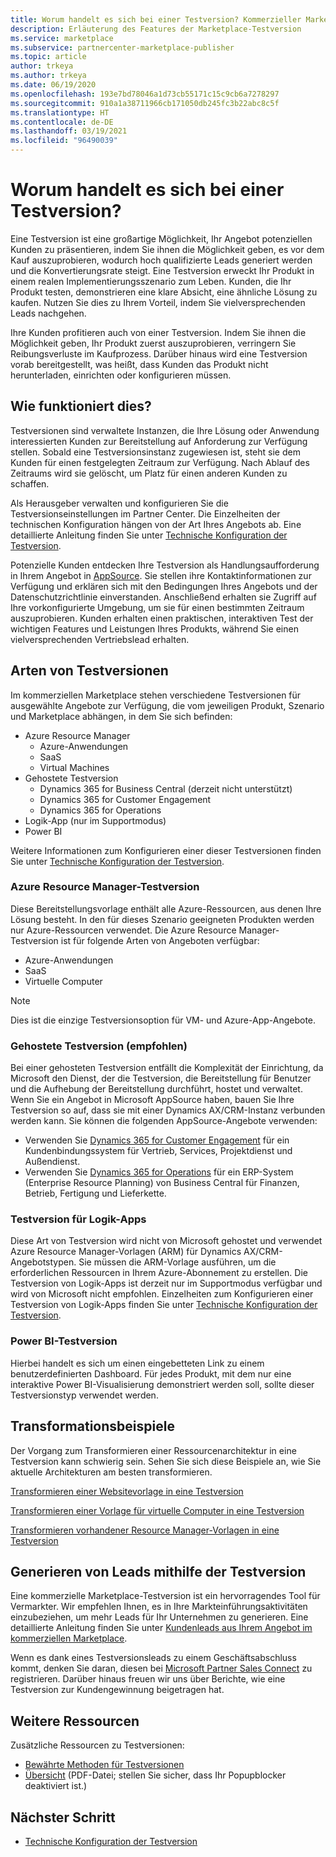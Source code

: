 ```yaml
---
title: Worum handelt es sich bei einer Testversion? Kommerzieller Marketplace von Microsoft
description: Erläuterung des Features der Marketplace-Testversion
ms.service: marketplace
ms.subservice: partnercenter-marketplace-publisher
ms.topic: article
author: trkeya
ms.author: trkeya
ms.date: 06/19/2020
ms.openlocfilehash: 193e7bd78046a1d73cb55171c15c9cb6a7278297
ms.sourcegitcommit: 910a1a38711966cb171050db245fc3b22abc8c5f
ms.translationtype: HT
ms.contentlocale: de-DE
ms.lasthandoff: 03/19/2021
ms.locfileid: "96490039"
---
```

# <a name="what-is-a-test-drive"></a>Worum handelt es sich bei einer Testversion?

Eine Testversion ist eine großartige Möglichkeit, Ihr Angebot potenziellen Kunden zu präsentieren, indem Sie ihnen die Möglichkeit geben, es vor dem Kauf auszuprobieren, wodurch hoch qualifizierte Leads generiert werden und die Konvertierungsrate steigt. Eine Testversion erweckt Ihr Produkt in einem realen Implementierungsszenario zum Leben. Kunden, die Ihr Produkt testen, demonstrieren eine klare Absicht, eine ähnliche Lösung zu kaufen. Nutzen Sie dies zu Ihrem Vorteil, indem Sie vielversprechenden Leads nachgehen.

Ihre Kunden profitieren auch von einer Testversion. Indem Sie ihnen die Möglichkeit geben, Ihr Produkt zuerst auszuprobieren, verringern Sie Reibungsverluste im Kaufprozess. Darüber hinaus wird eine Testversion vorab bereitgestellt, was heißt, dass Kunden das Produkt nicht herunterladen, einrichten oder konfigurieren müssen.

## <a name="how-does-it-work"></a>Wie funktioniert dies?

Testversionen sind verwaltete Instanzen, die Ihre Lösung oder Anwendung interessierten Kunden zur Bereitstellung auf Anforderung zur Verfügung stellen. Sobald eine Testversionsinstanz zugewiesen ist, steht sie dem Kunden für einen festgelegten Zeitraum zur Verfügung. Nach Ablauf des Zeitraums wird sie gelöscht, um Platz für einen anderen Kunden zu schaffen.

Als Herausgeber verwalten und konfigurieren Sie die Testversionseinstellungen im Partner Center. Die Einzelheiten der technischen Konfiguration hängen von der Art Ihres Angebots ab. Eine detaillierte Anleitung finden Sie unter [Technische Konfiguration der Testversion](./test-drive-technical-configuration.md).

Potenzielle Kunden entdecken Ihre Testversion als Handlungsaufforderung in Ihrem Angebot in [AppSource](https://appsource.microsoft.com/en-US/). Sie stellen ihre Kontaktinformationen zur Verfügung und erklären sich mit den Bedingungen Ihres Angebots und der Datenschutzrichtlinie einverstanden. Anschließend erhalten sie Zugriff auf Ihre vorkonfigurierte Umgebung, um sie für einen bestimmten Zeitraum auszuprobieren. Kunden erhalten einen praktischen, interaktiven Test der wichtigen Features und Leistungen Ihres Produkts, während Sie einen vielversprechenden Vertriebslead erhalten.

## <a name="types-of-test-drives"></a>Arten von Testversionen

Im kommerziellen Marketplace stehen verschiedene Testversionen für ausgewählte Angebote zur Verfügung, die vom jeweiligen Produkt, Szenario und Marketplace abhängen, in dem Sie sich befinden:

- Azure Resource Manager
    - Azure-Anwendungen
    - SaaS
    - Virtual Machines
- Gehostete Testversion
    - Dynamics 365 for Business Central (derzeit nicht unterstützt)
    - Dynamics 365 for Customer Engagement
    - Dynamics 365 for Operations
- Logik-App (nur im Supportmodus)
- Power BI

Weitere Informationen zum Konfigurieren einer dieser Testversionen finden Sie unter [Technische Konfiguration der Testversion](./test-drive-technical-configuration.md). 

### <a name="azure-resource-manager-test-drive"></a>Azure Resource Manager-Testversion

Diese Bereitstellungsvorlage enthält alle Azure-Ressourcen, aus denen Ihre Lösung besteht. In den für dieses Szenario geeigneten Produkten werden nur Azure-Ressourcen verwendet. Die Azure Resource Manager-Testversion ist für folgende Arten von Angeboten verfügbar: 

- Azure-Anwendungen
- SaaS
- Virtuelle Computer

>[!NOTE]
>Dies ist die einzige Testversionsoption für VM- und Azure-App-Angebote.

### <a name="hosted-test-drive-recommended"></a>Gehostete Testversion (empfohlen)

Bei einer gehosteten Testversion entfällt die Komplexität der Einrichtung, da Microsoft den Dienst, der die Testversion, die Bereitstellung für Benutzer und die Aufhebung der Bereitstellung durchführt, hostet und verwaltet. Wenn Sie ein Angebot in Microsoft AppSource haben, bauen Sie Ihre Testversion so auf, dass sie mit einer Dynamics AX/CRM-Instanz verbunden werden kann. Sie können die folgenden AppSource-Angebote verwenden:

- Verwenden Sie [Dynamics 365 for Customer Engagement](partner-center-portal/create-new-customer-engagement-offer.md) für ein Kundenbindungssystem für Vertrieb, Services, Projektdienst und Außendienst.
- Verwenden Sie [Dynamics 365 for Operations](partner-center-portal/create-new-operations-offer.md) für ein ERP-System (Enterprise Resource Planning) von Business Central für Finanzen, Betrieb, Fertigung und Lieferkette.

### <a name="logic-app-test-drive"></a>Testversion für Logik-Apps

Diese Art von Testversion wird nicht von Microsoft gehostet und verwendet Azure Resource Manager-Vorlagen (ARM) für Dynamics AX/CRM-Angebotstypen. Sie müssen die ARM-Vorlage ausführen, um die erforderlichen Ressourcen in Ihrem Azure-Abonnement zu erstellen. Die Testversion von Logik-Apps ist derzeit nur im Supportmodus verfügbar und wird von Microsoft nicht empfohlen. Einzelheiten zum Konfigurieren einer Testversion von Logik-Apps finden Sie unter [Technische Konfiguration der Testversion](./test-drive-technical-configuration.md).

### <a name="power-bi-test-drive"></a>Power BI-Testversion

Hierbei handelt es sich um einen eingebetteten Link zu einem benutzerdefinierten Dashboard. Für jedes Produkt, mit dem nur eine interaktive Power BI-Visualisierung demonstriert werden soll, sollte dieser Testversionstyp verwendet werden.

## <a name="transforming-examples"></a>Transformationsbeispiele

Der Vorgang zum Transformieren einer Ressourcenarchitektur in eine Testversion kann schwierig sein. Sehen Sie sich diese Beispiele an, wie Sie aktuelle Architekturen am besten transformieren.

[Transformieren einer Websitevorlage in eine Testversion](https://github.com/Azure/AzureTestDrive/wiki/Transforming-Website-Deployment-Template-for-Test-Drive)

[Transformieren einer Vorlage für virtuelle Computer in eine Testversion](https://github.com/Azure/AzureTestDrive/wiki/Transforming-Virtual-Machine-Deployment-Template-for-Test-Drive)

[Transformieren vorhandener Resource Manager-Vorlagen in eine Testversion](https://github.com/Azure/AzureTestDrive/wiki/Deploying-Existing-Solutions)

## <a name="generate-leads-from-your-test-drive"></a>Generieren von Leads mithilfe der Testversion

Eine kommerzielle Marketplace-Testversion ist ein hervorragendes Tool für Vermarkter. Wir empfehlen Ihnen, es in Ihre Markteinführungsaktivitäten einzubeziehen, um mehr Leads für Ihr Unternehmen zu generieren. Eine detaillierte Anleitung finden Sie unter [Kundenleads aus Ihrem Angebot im kommerziellen Marketplace](https://github.com/MicrosoftDocs/azure-docs/blob/master/articles/marketplace/partner-center-portal/commercial-marketplace-get-customer-leads.md).

Wenn es dank eines Testversionsleads zu einem Geschäftsabschluss kommt, denken Sie daran, diesen bei [Microsoft Partner Sales Connect](https://support.microsoft.com/help/3155788/getting-started-with-microsoft-partner-sales-connect) zu registrieren. Darüber hinaus freuen wir uns über Berichte, wie eine Testversion zur Kundengewinnung beigetragen hat.

## <a name="other-resources"></a>Weitere Ressourcen

Zusätzliche Ressourcen zu Testversionen:

- [Bewährte Methoden für Testversionen](https://github.com/Azure/AzureTestDrive/wiki/Test-Drive-Best-Practices)
- [Übersicht](https://assetsprod.microsoft.com/mpn/azure-marketplace-appsource-test-drives.pdf) (PDF-Datei; stellen Sie sicher, dass Ihr Popupblocker deaktiviert ist.)

## <a name="next-step"></a>Nächster Schritt

- [Technische Konfiguration der Testversion](test-drive-technical-configuration.md)